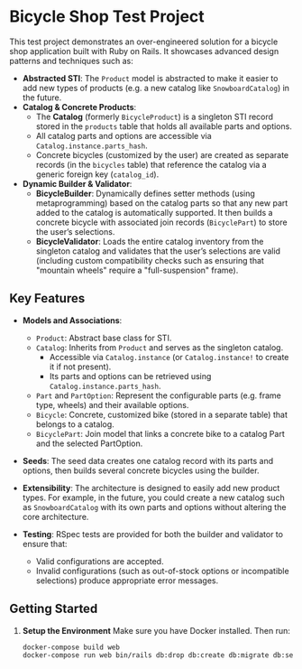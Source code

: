 # Bicycle Shop Test Project

This test project demonstrates an over-engineered solution for a bicycle shop application built with Ruby on Rails. It showcases advanced design patterns and techniques such as:

- **Abstracted STI**: The `Product` model is abstracted to make it easier to add new types of products (e.g. a new catalog like `SnowboardCatalog`) in the future.
- **Catalog & Concrete Products**:
  - The **Catalog** (formerly `BicycleProduct`) is a singleton STI record stored in the `products` table that holds all available parts and options.
  - All catalog parts and options are accessible via `Catalog.instance.parts_hash`.
  - Concrete bicycles (customized by the user) are created as separate records (in the `bicycles` table) that reference the catalog via a generic foreign key (`catalog_id`).
- **Dynamic Builder & Validator**:
  - **BicycleBuilder**: Dynamically defines setter methods (using metaprogramming) based on the catalog parts so that any new part added to the catalog is automatically supported. It then builds a concrete bicycle with associated join records (`BicyclePart`) to store the user’s selections.
  - **BicycleValidator**: Loads the entire catalog inventory from the singleton catalog and validates that the user’s selections are valid (including custom compatibility checks such as ensuring that "mountain wheels" require a "full-suspension" frame).

## Key Features

- **Models and Associations**:
  - `Product`: Abstract base class for STI.
  - `Catalog`: Inherits from `Product` and serves as the singleton catalog.
    - Accessible via `Catalog.instance` (or `Catalog.instance!` to create it if not present).
    - Its parts and options can be retrieved using `Catalog.instance.parts_hash`.
  - `Part` and `PartOption`: Represent the configurable parts (e.g. frame type, wheels) and their available options.
  - `Bicycle`: Concrete, customized bike (stored in a separate table) that belongs to a catalog.
  - `BicyclePart`: Join model that links a concrete bike to a catalog Part and the selected PartOption.

- **Seeds**:
  The seed data creates one catalog record with its parts and options, then builds several concrete bicycles using the builder.

- **Extensibility**:
  The architecture is designed to easily add new product types. For example, in the future, you could create a new catalog such as `SnowboardCatalog` with its own parts and options without altering the core architecture.

- **Testing**:
  RSpec tests are provided for both the builder and validator to ensure that:
  - Valid configurations are accepted.
  - Invalid configurations (such as out-of-stock options or incompatible selections) produce appropriate error messages.

## Getting Started

1. **Setup the Environment**
   Make sure you have Docker installed. Then run:

   ```bash
   docker-compose build web
   docker-compose run web bin/rails db:drop db:create db:migrate db:seed

